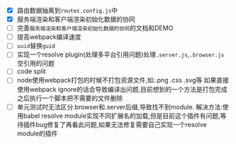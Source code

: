 - [x] 路由数据抽离到`routes.config.js`中
- [x] 服务端渲染和客户端渲染初始化数据的协同
- [ ] 完善`服务端渲染和客户端渲染初始化数据的协同`的文档和DEMO
- [ ] 提高webpack编译速度
- [ ] `uuid`替换`guid`
- [ ] 实现一个resolve plugin(处理多平台引用问题)处理`.server.js`,`.browser.js`空引用的问题
- [ ] code split
- [ ] node使用webpack打包的时候不打包资源文件,如:.png .css .svg等
      如果直接使用webpack ignore的话会导致编译出问题,目前想到的一个方法是打包完成之后执行一个脚本把不需要的文件删除
- [ ] 单元测试时无法区分.browser和.server后缀,导致找不到module.
      解决方法:使用babel resolve module实现不同扩展名的加载,但是目前这个插件有问题,等待插件bug修复了再看此问题,如果无法修复需要自己实现一个resolve module的插件